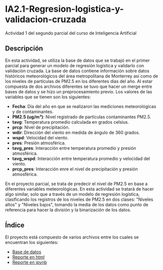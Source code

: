 # IA2.1-Regresion-logistica-y-validacion-cruzada
Actividad 1 del segundo parcial del curso de Inteligencia Artificial

## Descripción
En esta actividad, se utiliza la base de datos que se trabajó en el primer parcial para generar un modelo de regresión logística y validarlo con validación cruzada. La base de datos contiene información sobre datos históricos meteorológicos del área metropolitana de Monterrey así como de los niveles de partículas de PM2.5 en los diferentes días del año. Al estar compuesta de dos archivos diferentes se tuvo que hacer un merge entre bases de datos y se hizo un preprocesamiento previo. Los valores de las variables que se tienen son los siguientes:
- **Fecha**: Día del año en que se realizaron las mediciones meteorológicas y de contaminantes.
- **PM2.5 (ug/m³)**: Nivel registrado de partículas contaminantes PM2.5.
- **tavg**: Temperatura promedio calculada en grados celsius.
- **prcp**: Nivel de precipitación.
- **wdir**: Dirección del viento en medida de ángulo de 360 grados.
- **wspd**: Velocidad del viento.
- **pres**: Presión atmosférica.
- **tavg_pres**: Interacción entre temperatura promedio y presión atmosférica.
- **tavg_wspd**: Interacción entre temperatura promedio y velocidad del viento.
- **prcp_pres**: Interacción enre el nivel de precipitación y presión atmosférica.

En el proyecto parcial, se trata de predecir el nivel de PM2.5 en base a diferentes variables meteorológicas. En esta actividad se tratará de hacer algo similar, solo que a través de un modelo de regresión logística, clasificando los registros de los niveles de PM2.5 en dos clases: "Niveles altos" y "Niveles bajos", tomando la media de los datos como punto de referencia para hacer la división y la binarización de los datos.

## Índice
El proyecto está compuesto de varios archivos entre los cuales se encuentran los siguientes:
- [Base de datos](./MeteoContDB.csv)
- [Reporte en html](./A2.1%20531712.html)
- [Reporte en ipynb](./A2.1%20531712.ipynb)
